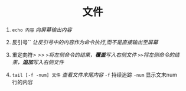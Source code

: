 <style>
    li{
        margin: 10px;
    }
    ul{
        list-style-type:disc;
    }
    h1{
        text-align: center;
    }
</style>
# 文件
1. `echo 内容`
    *向屏幕输出内容*

2. 反引号``
    *让反引号中的内容作为命令执行,而不是直接输出至屏幕*

3. 重定向符> >>
    `>`*将左侧命令的结果，**覆盖**写入右侧文件*
    `>>`*将左侧命令的结果，**追加**写入右侧文件*

4. `tail [-f -num] 文件`
    *查看文件末尾内容*
    `-f` 持续追踪
    `-num` 显示文末num行的内容